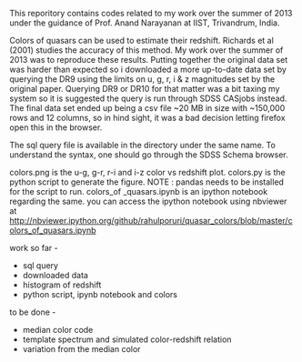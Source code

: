 This reporitory contains codes related to my work over the summer of 2013 under the guidance of Prof. Anand Narayanan at IIST, Trivandrum, India.

Colors of quasars can be used to estimate their redshift. Richards et al (2001) studies the accuracy of this method. My work over the summer of 2013 was to reproduce these results. Putting together the original data set was harder than expected so i downloaded a more up-to-date data set by querying the DR9 using the limits on u, g, r, i & z magnitudes set by the original paper. Querying DR9 or DR10 for that matter was a bit taxing my system so it is suggested the query is run through SDSS CASjobs instead. The final data set ended up being a csv file ~20 MB in size with ~150,000 rows and 12 columns, so in hind sight, it was a bad decision letting firefox open this in the browser.

The sql query file is available in the directory under the same name. To understand the syntax, one should go through the SDSS Schema browser.

colors.png is the u-g, g-r, r-i and i-z color vs redshift plot.
colors.py is the python script to generate the figure. NOTE : pandas needs to be installed for the script to run.
colors_of _quasars.ipynb is an ipython notebook regarding the same.
you can access the ipython notebook using nbviewer at 
http://nbviewer.ipython.org/github/rahulporuri/quasar_colors/blob/master/colors_of_quasars.ipynb

work so far - 

* sql query
* downloaded data
* histogram of redshift
* python script, ipynb notebook and colors


to be done - 

* median color code
* template spectrum and simulated color-redshift relation
* variation from the median color